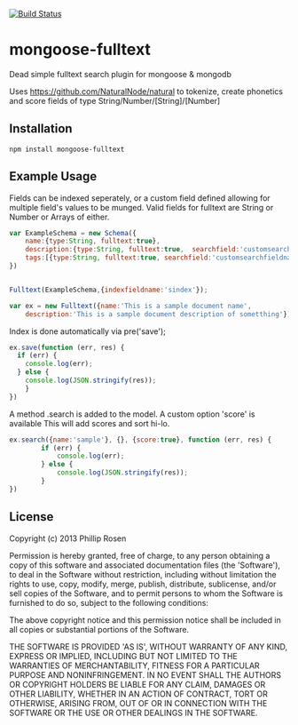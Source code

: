 [![Build Status](https://travis-ci.org/phillro/mongoose-fulltext.png)](https://travis-ci.org/phillro/mongoose-fulltext.png)

mongoose-fulltext
=================

Dead simple fulltext search plugin for mongoose &amp; mongodb

Uses https://github.com/NaturalNode/natural to tokenize, create phonetics and score fields of type String/Number/[String]/[Number]

## Installation

```
npm install mongoose-fulltext
```

## Example Usage

Fields can be indexed seperately, or a custom field defined allowing for
multiple field's values to be munged.
Valid fields for fulltext are String or Number or Arrays of either.

```javascript
var ExampleSchema = new Schema({
    name:{type:String, fulltext:true},
    description:{type:String, fulltext:true,  searchfield:'customsearchfieldname'},
    tags:[{type:String, fulltext:true, searchfield:'customsearchfieldname'}]
})


Fulltext(ExampleSchema,{indexfieldname:'sindex'});

var ex = new Fulltext({name:'This is a sample document name', 
    description:'This is a sample document description of sometthing'})
```
Index is done automatically via pre('save');

```javascript
ex.save(function (err, res) {
  if (err) {
    console.log(err);
  } else {
    console.log(JSON.stringify(res));
    }    
})
```

A method .search is added to the model. A custom option 'score' is available
This will add scores and sort hi-lo.
```javascript
ex.search({name:'sample'}, {}, {score:true}, function (err, res) {
        if (err) {
            console.log(err);
        } else {
            console.log(JSON.stringify(res));
        }      
})
```


## License

Copyright (c) 2013 Phillip Rosen

Permission is hereby granted, free of charge, to any person obtaining
a copy of this software and associated documentation files (the
'Software'), to deal in the Software without restriction, including
without limitation the rights to use, copy, modify, merge, publish,
distribute, sublicense, and/or sell copies of the Software, and to
permit persons to whom the Software is furnished to do so, subject to
the following conditions:

The above copyright notice and this permission notice shall be
included in all copies or substantial portions of the Software.

THE SOFTWARE IS PROVIDED 'AS IS', WITHOUT WARRANTY OF ANY KIND,
EXPRESS OR IMPLIED, INCLUDING BUT NOT LIMITED TO THE WARRANTIES OF
MERCHANTABILITY, FITNESS FOR A PARTICULAR PURPOSE AND NONINFRINGEMENT.
IN NO EVENT SHALL THE AUTHORS OR COPYRIGHT HOLDERS BE LIABLE FOR ANY
CLAIM, DAMAGES OR OTHER LIABILITY, WHETHER IN AN ACTION OF CONTRACT,
TORT OR OTHERWISE, ARISING FROM, OUT OF OR IN CONNECTION WITH THE
SOFTWARE OR THE USE OR OTHER DEALINGS IN THE SOFTWARE.
